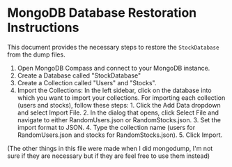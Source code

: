 # MongoDB Database Restoration Instructions

This document provides the necessary steps to restore the `StockDatabase` from the dump files.

1. Open MongoDB Compass and connect to your MongoDB instance.
2. Create a Database called "StockDatabase"
3. Create a Collection called "Users" and "Stocks".
4. Import the Collections:
        In the left sidebar, click on the database into which you want to import your collections.
        For importing each collection (users and stocks), follow these steps:
        1. Click the Add Data dropdown and select Import File.
        2. In the dialog that opens, click Select File and navigate to either RandomUsers.json or RandomStocks.json.
        3. Set the import format to JSON.
        4. Type the collection name (users for RandomUsers.json and stocks for RandomStocks.json).
        5. Click Import.


(The other things in this file were made when I did mongodump, I'm not sure if they are necessary but if they are feel free to use them instead)
